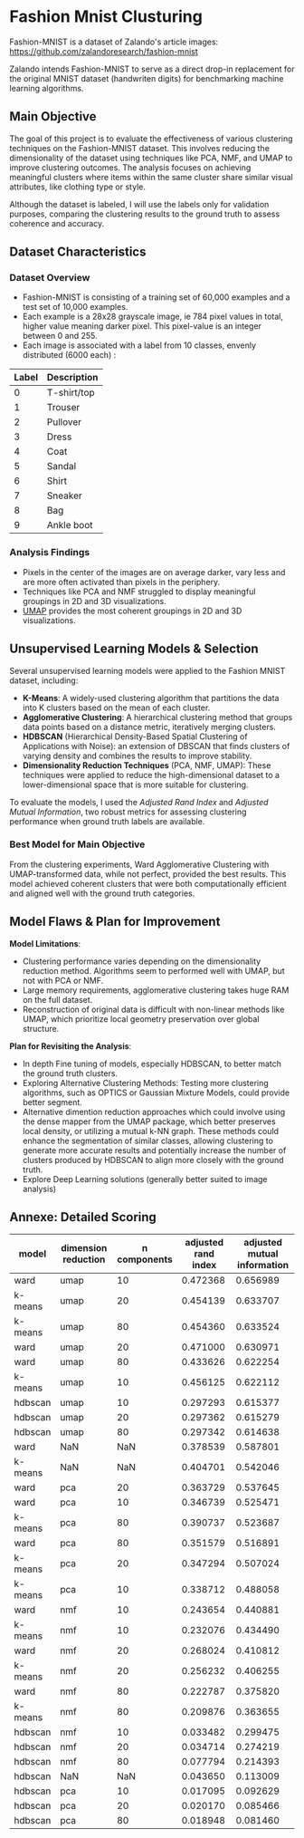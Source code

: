 # Fashion Mnist Clusturing

Fashion-MNIST is a dataset of Zalando's article images: <https://github.com/zalandoresearch/fashion-mnist>  

Zalando intends Fashion-MNIST to serve as a direct drop-in replacement for the original MNIST dataset (handwriten digits) for benchmarking machine learning algorithms.

## Main Objective

The goal of this project is to evaluate the effectiveness of various clustering techniques on the Fashion-MNIST dataset. This involves reducing the dimensionality of the dataset using techniques like PCA, NMF, and UMAP to improve clustering outcomes. The analysis focuses on achieving meaningful clusters where items within the same cluster share similar visual attributes, like clothing type or style.

Although the dataset is labeled, I will use the labels only for validation purposes, comparing the clustering results to the ground truth to assess coherence and accuracy.

## Dataset Characteristics

### Dataset Overview

- Fashion-MNIST is consisting of a training set of 60,000 examples and a test set of 10,000 examples.
- Each example is a 28x28 grayscale image, ie 784 pixel values in total, higher value meaning darker pixel. This pixel-value is an integer between 0 and 255.
- Each image is associated with a label from 10 classes, envenly distributed (6000 each) :

| Label | Description |
| --- | --- |
| 0 | T-shirt/top |
| 1 | Trouser |
| 2 | Pullover |
| 3 | Dress |
| 4 | Coat |
| 5 | Sandal |
| 6 | Shirt |
| 7 | Sneaker |
| 8 | Bag |
| 9 | Ankle boot |

### Analysis Findings

- Pixels in the center of the images are on average darker, vary less and are more often activated than pixels in the periphery.
- Techniques like PCA and NMF struggled to display meaningful groupings in 2D and 3D visualizations.
- [UMAP](https://umap-learn.readthedocs.io/en/latest/index.html) provides the most coherent groupings in 2D and 3D visualizations.

## Unsupervised Learning Models & Selection

Several unsupervised learning models were applied to the Fashion MNIST dataset, including:

- **K-Means**: A widely-used clustering algorithm that partitions the data into K clusters based on the mean of each cluster.
- **Agglomerative Clustering**: A hierarchical clustering method that groups data points based on a distance metric, iteratively merging clusters.
- **HDBSCAN** (Hierarchical Density-Based Spatial Clustering of Applications with Noise): an extension of DBSCAN that finds clusters of varying density and combines the results to improve stability.
- **Dimensionality Reduction Techniques** (PCA, NMF, UMAP): These techniques were applied to reduce the high-dimensional dataset to a lower-dimensional space that is more suitable for clustering.

To evaluate the models, I used the *Adjusted Rand Index* and *Adjusted Mutual Information*, two robust metrics for assessing clustering performance when ground truth labels are available.

### Best Model for Main Objective

From the clustering experiments, Ward Agglomerative Clustering with UMAP-transformed data, while not perfect, provided the best results. This model achieved coherent clusters that were both computationally efficient and aligned well with the ground truth categories.

## Model Flaws & Plan for Improvement

**Model Limitations**:

- Clustering performance varies depending on the dimensionality reduction method. Algorithms seem to performed well with UMAP, but not with PCA or NMF.
- Large memory requirements, agglomerative clustering takes huge RAM on the full dataset.
- Reconstruction of original data is difficult with non-linear methods like UMAP, which prioritize local geometry preservation over global structure.

**Plan for Revisiting the Analysis**:

- In depth Fine tuning of models, especially HDBSCAN, to better match the ground truth clusters.
- Exploring Alternative Clustering Methods: Testing more clustering algorithms, such as OPTICS or Gaussian Mixture Models, could provide better segment.
- Alternative dimention reduction approaches which could involve using the dense mapper from the UMAP package, which better preserves local density, or utilizing a mutual k-NN graph. These methods could enhance the segmentation of similar classes, allowing clustering to generate more accurate results and potentially increase the number of clusters produced by HDBSCAN to align more closely with the ground truth.
- Explore Deep Learning solutions (generally better suited to image analysis)

## Annexe: Detailed Scoring

| model   | dimension reduction | n components | adjusted rand index | adjusted mutual information |
| ------- | ------------------- | ------------ | ------------------- | --------------------------- |
| ward    | umap                |           10 |           0.472368  |                    0.656989 |
| k-means | umap                |           20 |           0.454139  |                    0.633707 |
| k-means | umap                |           80 |           0.454360  |                    0.633524 |
| ward    | umap                |           20 |           0.471000  |                    0.630971 |
| ward    | umap                |           80 |           0.433626  |                    0.622254 |
| k-means | umap                |           10 |           0.456125  |                    0.622112 |
| hdbscan | umap                |           10 |           0.297293  |                    0.615377 |
| hdbscan | umap                |           20 |           0.297362  |                    0.615279 |
| hdbscan | umap                |           80 |           0.297342  |                    0.614638 |
| ward    | NaN                 |          NaN |           0.378539  |                    0.587801 |  
| k-means | NaN                 |          NaN |           0.404701  |                    0.542046 |  
| ward    | pca                 |           20 |           0.363729  |                    0.537645 |
| ward    | pca                 |           10 |           0.346739  |                    0.525471 |
| k-means | pca                 |           80 |           0.390737  |                    0.523687 |
| ward    | pca                 |           80 |           0.351579  |                    0.516891 |
| k-means | pca                 |           20 |           0.347294  |                    0.507024 |
| k-means | pca                 |           10 |           0.338712  |                    0.488058 |
| ward    | nmf                 |           10 |           0.243654  |                    0.440881 |
| k-means | nmf                 |           10 |           0.232076  |                    0.434490 |
| ward    | nmf                 |           20 |           0.268024  |                    0.410812 |
| k-means | nmf                 |           20 |           0.256232  |                    0.406255 |
| ward    | nmf                 |           80 |           0.222787  |                    0.375820 |
| k-means | nmf                 |           80 |           0.209876  |                    0.363655 |
| hdbscan | nmf                 |           10 |           0.033482  |                    0.299475 |
| hdbscan | nmf                 |           20 |           0.034714  |                    0.274219 |
| hdbscan | nmf                 |           80 |           0.077794  |                    0.214393 |
| hdbscan | NaN                 |          NaN |           0.043650  |                    0.113009 |  
| hdbscan | pca                 |           10 |           0.017095  |                    0.092629 |
| hdbscan | pca                 |           20 |           0.020170  |                    0.085466 |
| hdbscan | pca                 |           80 |           0.018948  |                    0.081460 |
